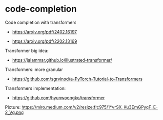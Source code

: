 # code-completion

Code completion with transformers

- https://arxiv.org/pdf/2402.16197

- https://arxiv.org/pdf/2202.13169

Transformer big idea:

- https://jalammar.github.io/illustrated-transformer/

Transformers: more granular

- https://github.com/sgrvinod/a-PyTorch-Tutorial-to-Transformers

Transformers implementation:

- https://github.com/hyunwoongko/transformer


Picture: https://miro.medium.com/v2/resize:fit:975/1*vrSX_Ku3EmGPyqF_E-2_Vg.png